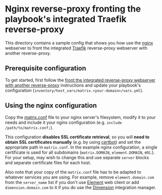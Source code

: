 # Nginx reverse-proxy fronting the playbook's integrated Traefik reverse-proxy

This directory contains a sample config that shows you how use the [nginx](https://nginx.org/) webserver to front the integrated [Traefik](https://traefik.io/) reverse-proxy webserver with another reverse-proxy.


## Prerequisite configuration

To get started, first follow the [front the integrated reverse-proxy webserver with another reverse-proxy](../../docs/configuring-playbook-own-webserver.md#fronting-the-integrated-reverse-proxy-webserver-with-another-reverse-proxy) instructions and update your playbook's configuration (`inventory/host_vars/matrix.<your-domain>/vars.yml`).


## Using the nginx configuration

Copy the [matrix.conf](matrix.conf) file to your nginx server's filesystem, modify it to your needs and include it your nginx configuration (e.g. `include /path/to/matrix.conf;`).

This configuration **disables SSL certificate retrieval**, so you will **need to obtain SSL certificates manually** (e.g. by using [certbot](https://certbot.eff.org/)) and set the appropriate path in `matrix.conf`. In the example nginx configuration, a single certificate is used for all subdomains (`matrix.DOMAIN`, `element.DOMAIN`, etc.). For your setup, may wish to change this and use separate `server` blocks and separate certificate files for each host.

Also note that your copy of the `matrix.conf` file has to be adapted to whatever services you are using. For example, remove `element.domain.com` from the `server_name` list if you don't use [Element](../../docs/configuring-playbook-client-element.md) web client or add `dimension.domain.com` to it if you do use the [Dimension](../../docs/configuring-playbook-dimension.md) integration manager.

